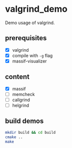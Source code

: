 # valgrind_demo

Demo usage of valgrind.

## prerequisites

- [x] valgrind
- [x] compile with `-g` flag
- [x] massif-visualizer

## content

- [x] massif
- [ ] memcheck
- [ ] callgrind
- [ ] helgrind

## build demos

```bash
mkdir build && cd build 
cmake ..
make
```

